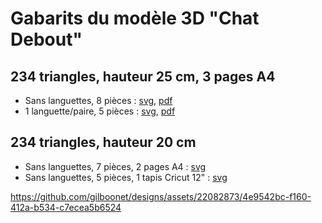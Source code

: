# Gabarits du modèle 3D "Chat Debout"

## 234 triangles, hauteur 25 cm, 3 pages A4
- Sans languettes, 8 pièces : [svg](https://github.com/gilboonet/designs/blob/master/2023/chat_debout/chat_234_H25_A4x3.svg), [pdf](https://github.com/gilboonet/designs/blob/master/2023/chat_debout/chat_234_H25_A4x3.pdf)
- 1 languette/paire, 5 pièces : [svg](https://github.com/gilboonet/designs/blob/master/2023/chat_debout/chat_234_H25_A4x3_lang.svg), [pdf](https://github.com/gilboonet/designs/blob/master/2023/chat_debout/chat_234_H25_A4x3_lang.pdf)

## 234 triangles, hauteur 20 cm
- Sans languettes, 7 pièces, 2 pages A4 : [svg](https://github.com/gilboonet/designs/blob/master/2023/chat_debout/chat_234_H20_A4x2.svg)
- Sans languettes, 5 pièces, 1 tapis Cricut 12" : [svg](https://github.com/gilboonet/designs/blob/master/2023/chat_debout/chat_234_H20_C2.svg)

https://github.com/gilboonet/designs/assets/22082873/4e9542bc-f160-412a-b534-c7ecea5b6524
